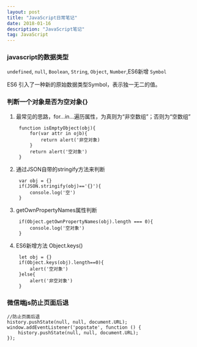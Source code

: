 ```yaml
---
layout: post
title: "JavaScript日常笔记"
date: 2018-01-16
description: "JavaScript笔记"
tag: JavaScript
---   
```


### javascript的数据类型

`undefined`, `null`, `Boolean`, `String`, `Object`, `Number`,ES6新增 `Symbol`

ES6 引入了一种新的原始数据类型Symbol，表示独一无二的值。

### 判断一个对象是否为空对象{}


1. 最常见的思路，for...in...遍历属性，为真则为“非空数组”；否则为“空数组”

        function isEmptyObject(obj){
            for(var attr in ojb){
                return alert('非空对象)
            }
            return alert('空对象')
        }


2. 通过JSON自带的stringify方法来判断

        var obj = {}
        if(JSON.stringify(obj)=='{}'){
            console.log('空')
        }
3. getOwnPropertyNames属性判断

        if(Object.getOwnPropertyNames(obj).length === 0){
            console.log('空对象')
        }
4. ES6新增方法 Object.keys()

        let obj = {}
        if(Object.keys(obj).length==0){
            alert('空对象')
        }else{
            alert('非空对象')
        }


### 微信端js防止页面后退

    //防止页面后退
    history.pushState(null, null, document.URL);
    window.addEventListener('popstate', function () {
        history.pushState(null, null, document.URL);
    });
